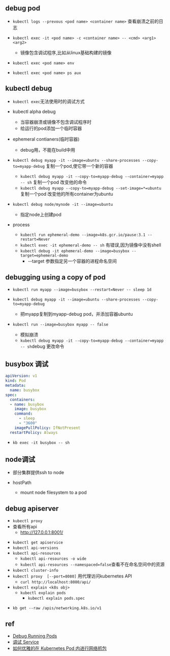 ## debug pod

+ `kubectl logs --prevous <pod name> <container name>` 查看崩溃之前的日志

+ `kubectl exec -it <pod name> -c <container name> -- <cmd> <arg1> <arg2>`
    + 镜像包含调试程序,比如从linux基础构建的镜像
+ `kubectl exec <pod name> env`
+ `kubectl exec <pod name> ps aux`


## kubectl debug

+ `kubectl exec`无法使用时的调试方式

+ kubectl alpha debug
    + 当容器崩溃或镜像不包含调试程序时
    + 给运行的pod添加一个临时容器

+ ephemeral contianers(临时容器)
  + debug用，不能在build中用


+ `kubectl debug myapp -it --image=ubuntu --share-processes --copy-to=myapp-debug`   复制一个pod,使它带一个新的容器
  + `kubectl debug myapp -it --copy-to=myapp-debug --container=myapp -- sh`  复制一个pod 改变他的命令
  + `kubectl debug myapp --copy-to=myapp-debug --set-image=*=ubuntu` 复制一个pod 改变他的所有container为ubuntu

+ `kubectl debug node/mynode -it --image=ubuntu`
  + 指定node上创建pod

+ process    
    + `kubectl run ephemeral-demo --image=k8s.gcr.io/pause:3.1 --restart=Never`
    + `kubectl exec -it ephemeral-demo -- sh` 有错误,因为镜像中没有shell
    + `kubectl debug -it ephemeral-demo --image=busybox --target=ephemeral-demo`
        + --target 参数指定另一个容器的进程命名空间

## debugging using a copy of pod
 + `kubectl run myapp --image=busybox --restart=Never -- sleep 1d`
 + `kubectl debug myapp -it --image=ubuntu --share-processes --copy-to=myapp-debug`
    + 把myapp复制到myapp-debug pod，并添加容器ubuntu


+ `kubectl run --image=busybox myapp -- false`
    + 模拟崩溃
    + `kubectl debug myapp -it --copy-to=myapp-debug --container=myapp -- sh`debug 更改命令

## busybox 调试
```yaml
apiVersion: v1
kind: Pod
metadata:
  name: busybox
spec:
  containers:
  - name: busybox
    image: busybox
    command:
      - sleep
      - "3600"
    imagePullPolicy: IfNotPresent
  restartPolicy: Always
```
+ `kb exec -it busybox -- sh`


## node调试

+ 部分集群提供ssh to node

+ hostPath
  + mount node filesystem to a pod


## debug apiserver

<!-- kubectl proxy -->
+ `kubectl proxy`
+ 查看所有api
    + http://127.0.0.1:8001/


<!-- API & resources -->
+ `kubectl get apiservice`
+ `kubectl api-versions`
+ `kubectl api-resources`
    + `kubectl api-resources -o wide`
    + `kubectl api-resources --namespaced=false`查看不在命名空间中的资源
+ `kubectl cluster-info`
+ `kubectl proxy  [--port=8080]`  用代理访问kubernetes API
    + `curl http://localhost:8080/api/`
+ `kubectl explain <k8s obj>`
    - `kubectl explain pods`  
        + `kubectl explain pods.spec` 

<!-- debug -->
+ `kb get --raw /apis/networking.k8s.io/v1`


## ref
 + [Debug Running Pods](https://kubernetes.io/docs/tasks/debug-application-cluster/debug-running-pod/)
 + [调试 Service](https://kubernetes.io/zh/docs/tasks/debug-application-cluster/debug-service/)
 + [如何优雅的在 Kubernetes Pod 内进行网络抓包 ](https://www.cnblogs.com/cheyunhua/p/16256434.html)